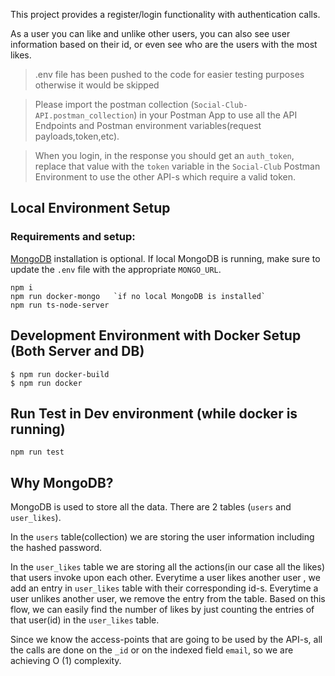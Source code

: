 This project provides a register/login functionality with authentication calls.

As a user you can like and unlike other users, you can also see user information based on their id, or even see who are the users with the most likes.


>.env file has been pushed to the code for easier testing purposes otherwise it would be skipped

>Please import the postman collection (`Social-Club-API.postman_collection`) in your Postman App to use all the API Endpoints and Postman environment variables(request payloads,token,etc).

>When you login, in the response you should get an `auth_token`, replace that value with the `token` variable in the `Social-Club` Postman Environment to use the other API-s which require a valid token.

## Local Environment Setup

### Requirements and setup:
[MongoDB](https://www.mongodb.com/try/download/community) installation is optional. If local MongoDB is running, make sure to update the `.env` file with the appropriate `MONGO_URL`.
```
npm i
npm run docker-mongo   `if no local MongoDB is installed`
npm run ts-node-server
```

## Development Environment with Docker Setup (Both Server and DB)

```
$ npm run docker-build
$ npm run docker
```

## Run Test in Dev environment (while docker is running)
```
npm run test
```

## Why MongoDB? ##

MongoDB is used to store all the data. There are 2 tables (`users` and `user_likes`).

In the `users` table(collection) we are storing the user information including the hashed password.

In the `user_likes` table we are storing all the actions(in our case all the likes) that users invoke upon each other.
Everytime a user likes another user , we add an entry in `user_likes` table with their corresponding id-s.
Everytime a user unlikes another user, we remove the entry from the table.
Based on this flow, we can easily find the number of likes by just counting the entries of that user(id) in the `user_likes` table.

Since we know the access-points that are going to be used by the API-s, all the calls are done on the `_id` or on the indexed field `email`, so we are achieving O (1) complexity.